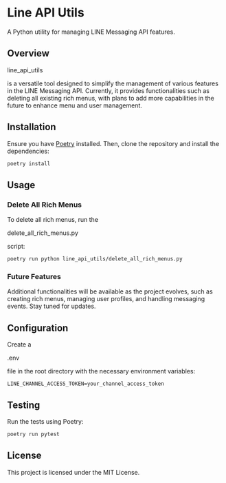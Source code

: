 # Line API Utils

A Python utility for managing LINE Messaging API features.

## Overview

line_api_utils

 is a versatile tool designed to simplify the management of various features in the LINE Messaging API. Currently, it provides functionalities such as deleting all existing rich menus, with plans to add more capabilities in the future to enhance menu and user management.

## Installation

Ensure you have [Poetry](https://python-poetry.org/) installed. Then, clone the repository and install the dependencies:

```sh
poetry install
```

## Usage

### Delete All Rich Menus

To delete all rich menus, run the 

delete_all_rich_menus.py

 script:

```sh
poetry run python line_api_utils/delete_all_rich_menus.py
```

### Future Features

Additional functionalities will be available as the project evolves, such as creating rich menus, managing user profiles, and handling messaging events. Stay tuned for updates.

## Configuration

Create a 

.env

 file in the root directory with the necessary environment variables:

```
LINE_CHANNEL_ACCESS_TOKEN=your_channel_access_token
```

## Testing

Run the tests using Poetry:

```sh
poetry run pytest
```

## License

This project is licensed under the MIT License.
